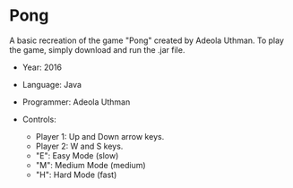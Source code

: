# Pong
A basic recreation of the game "Pong" created by Adeola Uthman. To play the game, simply download and run the .jar file.

- Year: 2016
- Language: Java
- Programmer: Adeola Uthman


- Controls: 
  - Player 1: Up and Down arrow keys.
  - Player 2: W and S keys.
  - "E": Easy Mode (slow)
  - "M": Medium Mode (medium)
  - "H": Hard Mode (fast)

